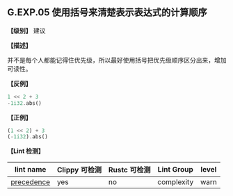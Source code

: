## G.EXP.05 使用括号来清楚表示表达式的计算顺序

**【级别】** 建议

**【描述】**

并不是每个人都能记得住优先级，所以最好使用括号把优先级顺序区分出来，增加可读性。

**【反例】**

```rust
1 << 2 + 3
-1i32.abs()
```

**【正例】**

```rust
(1 << 2) + 3
(-1i32).abs()
```

**【Lint 检测】**

| lint name                                                    | Clippy 可检测 | Rustc 可检测 | Lint Group | level |
| ------------------------------------------------------------ | ------------- | ------------ | ---------- | ----- |
| [precedence](https://rust-lang.github.io/rust-clippy/master/#precedence) | yes           | no           | complexity | warn  |

